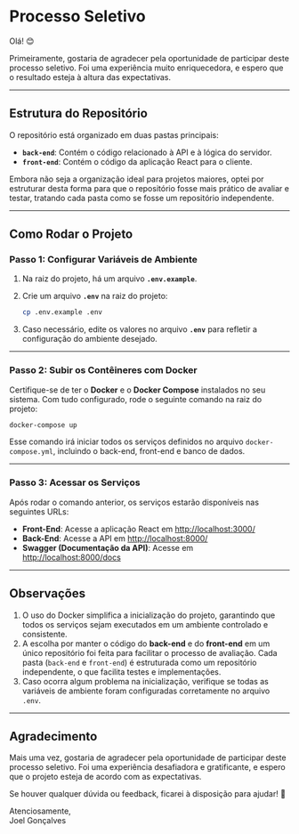 
# Processo Seletivo

Olá! 😊

Primeiramente, gostaria de agradecer pela oportunidade de participar deste processo seletivo. Foi uma experiência muito enriquecedora, e espero que o resultado esteja à altura das expectativas.

---

## Estrutura do Repositório

O repositório está organizado em duas pastas principais:

- **`back-end`**: Contém o código relacionado à API e à lógica do servidor.
- **`front-end`**: Contém o código da aplicação React para o cliente.

Embora não seja a organização ideal para projetos maiores, optei por estruturar desta forma para que o repositório fosse mais prático de avaliar e testar, tratando cada pasta como se fosse um repositório independente.

---

## Como Rodar o Projeto

### Passo 1: Configurar Variáveis de Ambiente

1. Na raiz do projeto, há um arquivo **`.env.example`**.

2. Crie um arquivo **`.env`** na raiz do projeto:
   ```bash
   cp .env.example .env
   ```

3. Caso necessário, edite os valores no arquivo **`.env`** para refletir a configuração do ambiente desejado.

---

### Passo 2: Subir os Contêineres com Docker

Certifique-se de ter o **Docker** e o **Docker Compose** instalados no seu sistema. Com tudo configurado, rode o seguinte comando na raiz do projeto:

```bash
docker-compose up
```

Esse comando irá iniciar todos os serviços definidos no arquivo `docker-compose.yml`, incluindo o back-end, front-end e banco de dados.

---

### Passo 3: Acessar os Serviços

Após rodar o comando anterior, os serviços estarão disponíveis nas seguintes URLs:

- **Front-End**: Acesse a aplicação React em [http://localhost:3000/](http://localhost:3000/)
- **Back-End**: Acesse a API em [http://localhost:8000/](http://localhost:8000/)
- **Swagger (Documentação da API)**: Acesse em [http://localhost:8000/docs](http://localhost:8000/docs)

---

## Observações

1. O uso do Docker simplifica a inicialização do projeto, garantindo que todos os serviços sejam executados em um ambiente controlado e consistente.
2. A escolha por manter o código do **back-end** e do **front-end** em um único repositório foi feita para facilitar o processo de avaliação. Cada pasta (`back-end` e `front-end`) é estruturada como um repositório independente, o que facilita testes e implementações.
3. Caso ocorra algum problema na inicialização, verifique se todas as variáveis de ambiente foram configuradas corretamente no arquivo `.env`.

---

## Agradecimento

Mais uma vez, gostaria de agradecer pela oportunidade de participar deste processo seletivo. Foi uma experiência desafiadora e gratificante, e espero que o projeto esteja de acordo com as expectativas.

Se houver qualquer dúvida ou feedback, ficarei à disposição para ajudar! 🚀

Atenciosamente,  
Joel Gonçalves

